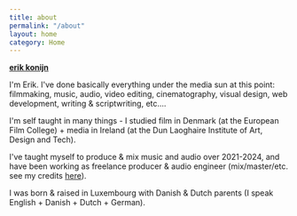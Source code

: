 ```yaml
---
title: about
permalink: "/about"
layout: home
category: Home
---
```


[**erik konijn**](/)

I'm Erik. I've done basically everything under the media sun at this point: filmmaking, music, audio, video editing, cinematography, visual design, web development, writing & scriptwriting, etc....

I'm self taught in many things - I studied film in Denmark (at the European Film College) + media in Ireland (at the Dun Laoghaire Institute of Art, Design and Tech).

I've taught myself to produce & mix music and audio over 2021-2024, and have been working as freelance producer & audio engineer (mix/master/etc. see my credits [here](/credits)).

I was born & raised in Luxembourg with Danish & Dutch parents (I speak English + Danish + Dutch + German).
